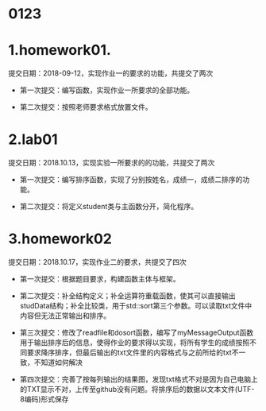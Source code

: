 # 0123
# 1.homework01.  
  提交日期：2018-09-12，实现作业一的要求的功能，共提交了两次

+ 第一次提交：编写函数，实现作业一所要求的全部功能。

+ 第二次提交：按照老师要求格式放置文件。

# 2.lab01        
   提交日期：2018.10.13，实现实验一所要求的的功能，共提交了两次

+ 第一次提交：编写排序函数，实现了分别按姓名，成绩一，成绩二排序的功能。

+ 第二次提交：将定义student类与主函数分开，简化程序。

# 3.homework02
提交日期：2018.10.17，实现作业二的要求，共提交了四次

+ 第一次提交：根据题目要求，构建函数主体与框架。

+ 第二次提交：补全结构定义；补全运算符重载函数，使其可以直接输出studData结构；补全比较类，用于std::sort第三个参数。可以读取txt文件中内容但无法正常输出和排序。

+ 第三次提交：修改了readfile和dosort函数，编写了myMessageOutput函数用于输出排序后的信息，使得作业的要求得以实现，将所有学生的成绩按照不同要求降序排序，但最后输出的txt文件里的内容格式与之前所给的txt不一致，不知道如何解决

+ 第四次提交：完善了按每列输出的结果图，发现txt格式不对是因为自己电脑上的TXT显示不对，上传至github没有问题。将排序后的数据以文本文件(UTF-8编码)形式保存

